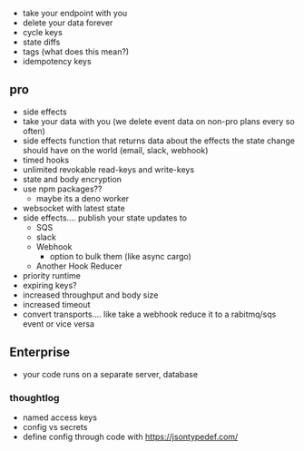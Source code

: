 - take your endpoint with you
- delete your data forever
- cycle keys
- state diffs
- tags (what does this mean?)
- idempotency keys

## pro

- side effects
- take your data with you (we delete event data on non-pro plans every so often)
- side effects function that returns data about the effects the state change should have on the world (email, slack, webhook)
- timed hooks
- unlimited revokable read-keys and write-keys
- state and body encryption
- use npm packages??
  - maybe its a deno worker
- websocket with latest state
- side effects.... publish your state updates to
  - SQS
  - slack
  - Webhook
    - option to bulk them (like async cargo)
  - Another Hook Reducer
- priority runtime
- expiring keys?
- increased throughput and body size
- increased timeout
- convert transports.... like take a webhook reduce it to a rabitmq/sqs event or vice versa

## Enterprise

- your code runs on a separate server, database

### thoughtlog

- named access keys
- config vs secrets
- define config through code with https://jsontypedef.com/
